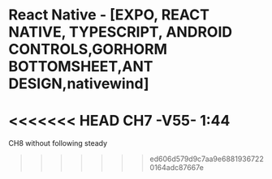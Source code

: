 # React Native - [EXPO, REACT NATIVE, TYPESCRIPT, ANDROID CONTROLS,GORHORM BOTTOMSHEET,ANT DESIGN,nativewind]

<<<<<<< HEAD
CH7 -V55- 1:44
=======
CH8 without following steady

>>>>>>> ed606d579d9c7aa9e68819367220164adc87667e
